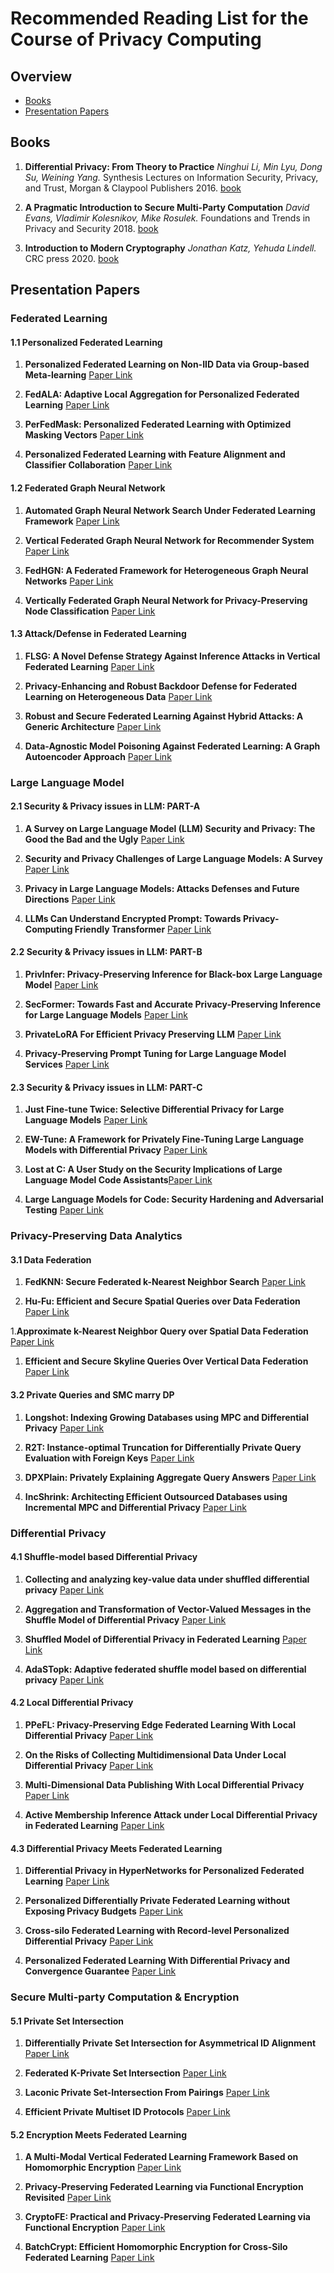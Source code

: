 # Recommended Reading List for the Course of Privacy Computing


## Overview
* [Books](#Books)
* [Presentation Papers](#Presentation-Papers)
  
## Books

1. **Differential Privacy: From Theory to Practice**
*Ninghui Li, Min Lyu, Dong Su, Weining Yang.* Synthesis Lectures on Information Security, Privacy, and Trust, Morgan & Claypool Publishers 2016. [book](https://doi.org/10.2200/S00735ED1V01Y201609SPT018)

2. **A Pragmatic Introduction to Secure Multi-Party Computation**
    *David Evans, Vladimir Kolesnikov, Mike Rosulek.* Foundations and Trends in Privacy and Security 2018. [book](https://ieeexplore.ieee.org/document/8584398)

3. **Introduction to Modern Cryptography**
    *Jonathan Katz, Yehuda Lindell.* CRC press 2020. [book](https://www.taylorfrancis.com/books/mono/10.1201/9781351133036/introduction-modern-cryptography-yehuda-lindell-jonathan-katz)
    


## Presentation Papers

###  Federated Learning

#### 1.1 Personalized Federated Learning
1. **Personalized Federated Learning on Non-IID Data via Group-based Meta-learning** [Paper Link](https://dl.acm.org/doi/10.1145/3558005)

1. **FedALA: Adaptive Local Aggregation for Personalized Federated Learning** [Paper Link](https://ojs.aaai.org/index.php/AAAI/article/view/26330)

1. **PerFedMask: Personalized Federated Learning with Optimized Masking Vectors** [Paper Link](https://openreview.net/pdf?id=hxEIgUXLFF)

1. **Personalized Federated Learning with Feature Alignment and Classifier Collaboration** [Paper Link](https://openreview.net/pdf?id=SXZr8aDKia)

#### 1.2 Federated Graph Neural Network

1. **Automated Graph Neural Network Search Under Federated Learning Framework** [Paper Link](https://ieeexplore.ieee.org/document/10056291)

1. **Vertical Federated Graph Neural Network for Recommender System** [Paper Link](https://proceedings.mlr.press/v202/mai23b.html)

1. **FedHGN: A Federated Framework for Heterogeneous Graph Neural Networks** [Paper Link](https://www.ijcai.org/proceedings/2023/412)

1. **Vertically Federated Graph Neural Network for Privacy-Preserving Node Classification** [Paper Link](https://www.ijcai.org/proceedings/2022/272)

#### 1.3 Attack/Defense in Federated Learning

1. **FLSG: A Novel Defense Strategy Against Inference Attacks in Vertical Federated Learning** [Paper Link](https://ieeexplore.ieee.org/document/10210670)

1. **Privacy-Enhancing and Robust Backdoor Defense for Federated Learning on Heterogeneous Data** [Paper Link](https://ieeexplore.ieee.org/document/10292713)

1. **Robust and Secure Federated Learning Against Hybrid Attacks: A Generic Architecture** [Paper Link](https://ieeexplore.ieee.org/document/10328586)

1. **Data-Agnostic Model Poisoning Against Federated Learning: A Graph Autoencoder Approach** [Paper Link](https://ieeexplore.ieee.org/document/10419367)

### Large Language Model

#### 2.1 Security & Privacy issues in LLM: PART-A
1. **A Survey on Large Language Model (LLM) Security and Privacy: The Good the Bad and the Ugly** [Paper Link](https://arxiv.org/abs/2312.02003)

1. **Security and Privacy Challenges of Large Language Models: A Survey** [Paper Link](https://arxiv.org/abs/2402.00888)

1. **Privacy in Large Language Models: Attacks Defenses and Future Directions** [Paper Link](https://arxiv.org/abs/2310.10383)

1. **LLMs Can Understand Encrypted Prompt: Towards Privacy-Computing Friendly Transformer** [Paper Link](https://arxiv.org/abs/2305.18396)

#### 2.2 Security & Privacy issues in LLM: PART-B
1. **PrivInfer: Privacy-Preserving Inference for Black-box Large Language Model** [Paper Link](https://arxiv.org/abs/2310.12214)

1. **SecFormer: Towards Fast and Accurate Privacy-Preserving Inference for Large Language Models** [Paper Link](https://arxiv.org/abs/2401.00793)

1. **PrivateLoRA For Efficient Privacy Preserving LLM** [Paper Link](https://arxiv.org/abs/2311.14030)

1. **Privacy-Preserving Prompt Tuning for Large Language Model Services** [Paper Link](https://arxiv.org/abs/2305.06212)

#### 2.3 Security & Privacy issues in LLM: PART-C
1. **Just Fine-tune Twice: Selective Differential Privacy for Large Language Models** [Paper Link](https://doi.org/10.18653/v1/2022.emnlp-main.425)

1. **EW-Tune: A Framework for Privately Fine-Tuning Large Language Models with Differential Privacy** [Paper Link](https://doi.org/10.1109/ICDMW58026.2022.00078)

1. **Lost at C: A User Study on the Security Implications of Large Language Model Code Assistants**[Paper Link](https://www.usenix.org/conference/usenixsecurity23/presentation/sandoval)

1. **Large Language Models for Code: Security Hardening and Adversarial Testing** [Paper Link](https://doi.org/10.1145/3576915.3623175)

### Privacy-Preserving Data Analytics

#### 3.1 Data Federation
1. **FedKNN: Secure Federated k-Nearest Neighbor Search** [Paper Link](https://xuc.me/publication/sigmod24/fedknn/)

1. **Hu-Fu: Efficient and Secure Spatial Queries over Data Federation** [Paper Link](https://www.vldb.org/pvldb/vol15/p1159-tong.pdf)

1.**Approximate k-Nearest Neighbor Query over Spatial Data Federation** [Paper Link](https://doi.org/10.1007/978-3-031-30637-2_23)

1. **Efficient and Secure Skyline Queries Over Vertical Data Federation** [Paper Link](https://doi.org/10.1109/TKDE.2022.3222415)

#### 3.2 Private Queries and SMC marry DP
1. **Longshot: Indexing Growing Databases using MPC and Differential Privacy** [Paper Link](https://www.vldb.org/pvldb/vol16/p2005-zhang.pdf)

1. **R2T: Instance-optimal Truncation for Differentially Private Query Evaluation with Foreign Keys** [Paper Link](https://doi.org/10.1145/3604437.3604462)

1. **DPXPlain: Privately Explaining Aggregate Query Answers** [Paper Link](https://www.vldb.org/pvldb/vol16/p113-tao.pdf)

1. **IncShrink: Architecting Efficient Outsourced Databases using Incremental MPC and Differential Privacy** [Paper Link](https://doi.org/10.1145/3514221.3526151)

### Differential Privacy

#### 4.1 Shuffle-model based Differential Privacy
1. **Collecting and analyzing key-value data under shuffled differential privacy** [Paper Link](https://doi.org/10.1007/s11704-022-1572-0)

1. **Aggregation and Transformation of Vector-Valued Messages in the Shuffle Model of Differential Privacy** [Paper Link](https://doi.org/10.1109/TIFS.2022.3147643)

1. **Shuffled Model of Differential Privacy in Federated Learning** [Paper Link](http://proceedings.mlr.press/v130/girgis21a.html)

1. **AdaSTopk: Adaptive federated shuffle model based on differential privacy** [Paper Link](https://doi.org/10.1016/j.ins.2023.119186)

#### 4.2 Local Differential Privacy
1. **PPeFL: Privacy-Preserving Edge Federated Learning With Local Differential Privacy** [Paper Link](https://doi.org/10.1109/JIOT.2023.3264259)

1. **On the Risks of Collecting Multidimensional Data Under Local Differential Privacy** [Paper Link](https://www.vldb.org/pvldb/vol16/p1126-arcolezi.pdf)

1. **Multi-Dimensional Data Publishing With Local Differential Privacy** [Paper Link](https://doi.org/10.48786/edbt.2023.15)

1. **Active Membership Inference Attack under Local Differential Privacy in Federated Learning** [Paper Link](https://proceedings.mlr.press/v206/nguyen23e.html)

#### 4.3 Differential Privacy Meets Federated Learning
1. **Differential Privacy in HyperNetworks for Personalized Federated Learning** [Paper Link](https://doi.org/10.1145/3583780.3615203)

1. **Personalized Differentially Private Federated Learning without Exposing Privacy Budgets** [Paper Link](https://doi.org/10.1145/3583780.3615247)

1. **Cross-silo Federated Learning with Record-level Personalized Differential Privacy** [Paper Link](https://doi.org/10.48550/arXiv.2401.16251)

1. **Personalized Federated Learning With Differential Privacy and Convergence Guarantee** [Paper Link](https://doi.org/10.1109/TIFS.2023.3293417)

### Secure Multi-party Computation & Encryption

#### 5.1 Private Set Intersection

1. **Differentially Private Set Intersection for Asymmetrical ID Alignment** [Paper Link](https://doi.org/10.1109/TIFS.2022.3207911)

1. **Federated K-Private Set Intersection** [Paper Link](https://doi.org/10.1145/3511808.3557321)

1. **Laconic Private Set-Intersection From Pairings** [Paper Link](https://doi.org/10.1145/3548606.3560642)

1. **Efficient Private Multiset ID Protocols** [Paper Link](https://doi.org/10.1007/978-981-99-7356-9_21)

#### 5.2 Encryption Meets Federated Learning

1. **A Multi-Modal Vertical Federated Learning Framework Based on Homomorphic Encryption** [Paper Link](https://doi.org/10.1109/TIFS.2023.3340994)

1. **Privacy-Preserving Federated Learning via Functional Encryption Revisited** [Paper Link](https://doi.org/10.1109/TIFS.2023.3255171)

1. **CryptoFE: Practical and Privacy-Preserving Federated Learning via Functional Encryption** [Paper Link](https://doi.org/10.1109/GLOBECOM48099.2022.10001080)

1. **BatchCrypt: Efficient Homomorphic Encryption for Cross-Silo Federated Learning** [Paper Link](https://www.usenix.org/conference/atc20/presentation/zhang-chengliang)
